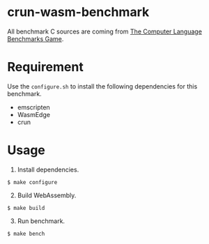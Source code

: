 # crun-wasm-benchmark

All benchmark C sources are coming from [The Computer Language Benchmarks Game](https://benchmarksgame-team.pages.debian.net/benchmarksgame/index.html).

# Requirement

Use the `configure.sh` to install the following dependencies for this benchmark.

- emscripten
- WasmEdge
- crun

# Usage

1. Install dependencies.
```
$ make configure
```

2. Build WebAssembly.
```
$ make build
```

3. Run benchmark.
```
$ make bench
```
